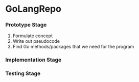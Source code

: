# GoLangRepo
  
### Prototype Stage
  1) Formulate concept
  2) Write out pseudocode
  3) Find Go methods/packages that we need for the program  
  
### Implementation Stage
  
### Testing Stage
